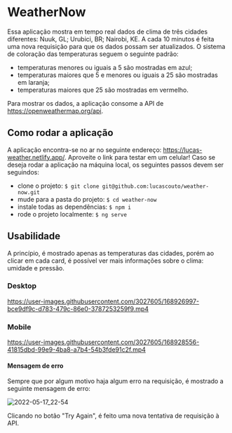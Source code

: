 # WeatherNow

Essa aplicação mostra em tempo real dados de clima de três cidades diferentes: Nuuk, GL; Urubici, BR; Nairobi, KE. A cada 10 minutos é feita uma nova requisição para que os dados possam ser atualizados. O sistema de coloração das temperaturas seguem o seguinte padrão:

- temperaturas menores ou iguais a 5 são mostradas em azul;
- temperaturas maiores que 5 e menores ou iguais a 25 são mostradas em laranja;
- temperaturas maiores que 25 são mostradas em vermelho.

Para mostrar os dados, a aplicação consome a API de https://openweathermap.org/api.

## Como rodar a aplicação
A aplicação encontra-se no ar no seguinte endereço: https://lucas-weather.netlify.app/. Aproveite o link para testar em um celular! Caso se deseja rodar a aplicação na máquina local, os seguintes passos devem ser seguindos:

- clone o projeto: `$ git clone git@github.com:lucascouto/weather-now.git`
- mude para a pasta do projeto: `$ cd weather-now`
- instale todas as dependências: `$ npm i`
- rode o projeto localmente: `$ ng serve`


## Usabilidade

A princípio, é mostrado apenas as temperaturas das cidades, porém ao clicar em cada card, é possível ver mais informações sobre o clima: umidade e pressão.

### Desktop

https://user-images.githubusercontent.com/3027605/168926997-bce9df9c-d783-479c-86e0-3787253259f9.mp4

### Mobile

https://user-images.githubusercontent.com/3027605/168928556-41815dbd-99e9-4ba8-a7b4-54b3fde91c2f.mp4

#### Mensagem de erro

Sempre que por algum motivo haja algum erro na requisição, é mostrado a seguinte mensagem de erro:

![2022-05-17_22-54](https://user-images.githubusercontent.com/3027605/168941134-9f9e3e9d-af4a-422d-89bd-2ad4c04302d4.png)

Clicando no botão "Try Again", é feito uma nova tentativa de requisição à API.


